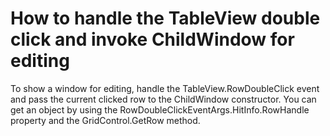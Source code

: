 # How to handle the TableView double click and invoke ChildWindow for editing


<p>To show a window for editing, handle the TableView.RowDoubleClick event and pass the current clicked row to the ChildWindow constructor. You can get an object by using the RowDoubleClickEventArgs.HitInfo.RowHandle property and the GridControl.GetRow method.</p><br />


<br/>


